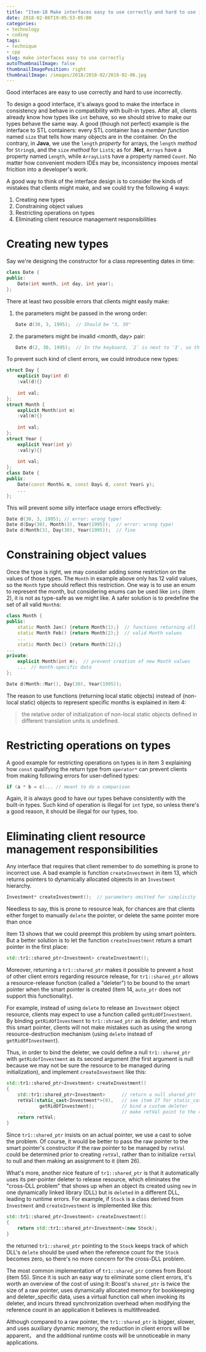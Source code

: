 ```yaml
---
title: "Item-18 Make interfaces easy to use correctly and hard to use incorrectly"
date: 2018-02-06T19:05:53-05:00
categories:
- technology
- coding
tags:
- technique
- cpp
slug: make interfaces easy to use correctly
autoThumbnailImage: false
thumbnailImagePosition: right
thumbnailImage: /images/2018/2018-02/2018-02-06.jpg
---
```


Good interfaces are easy to use correctly and hard to use incorrectly.
<!--more-->
<!-- toc -->

To design a good interface, it's always good to make the interface in consistency and behave in compatibility with built-in types. After all, clients already know how types like `int` behave, so we should strive to make our types behave the same way. A good (though not perfect) example is the interface to STL containers: every STL container has a _member function_ named `size` that tells how many objects are in the container. On the contrary, in **Java**, we use the `length` _property_ for arrays, the `length` _method_ for `String`s, and the `size` _method_ for `List`s; as for **.Net**, `Arrays` have a property named `Length`, while `ArrayList`s have a property named `Count`. No matter how convenient modern IDEs may be, inconsistency imposes mental fricition into a developer's work.

A good way to think of the interface design is to consider the kinds of mistakes that clients might make, and we could try the following 4 ways:

1. Creating new types
2. Constraining object values
3. Restricting operations on types
4. Eliminating client resource management responsibilities

# Creating new types

Say we're designing the constructor for a class representing dates in time:

```cpp
class Date {
public:
    Date(int month, int day, int year);
};
```

There at least two possible errors that clients might easily make:

1. the parameters might be passed in the wrong order:
    ```cpp
    Date d(30, 3, 1995);  // Should be "3, 30"
    ```

2. the parameters might be invalid <month, day> pair:
    ```cpp
    Date d(2, 30, 1995);  // In the keyboard, `2` is next to '3', so this kind of silly error is not uncommon
    ```

To prevent such kind of client errors, we could introduce new types:

```cpp
struct Day {
    explicit Day(int d)
    :val(d){}
    
    int val;
};
struct Month {
    explicit Month(int m)
    :val(m){}
    
    int val;
};
struct Year {
    explicit Year(int y)
    :val(y){}
    
    int val;
};
class Date {
public:
    Date(const Month& m, const Day& d, const Year& y);
    ...
};
```

This will prevent some silly interface usage errors effectively:

```cpp
Date d(30, 3, 1995); // error: wrong type!
Date d(Day(30), Month(3), Year(1995));  // error: wrong type!
Date d(Month(3), Day(30), Year(1995));  // fine
```

# Constraining object values

Once the type is right, we may consider adding some restriction on the values of those types. The `Month` in example above only has 12 valid values, so the `Month` type should reflect this restriction. One way is to use an enum to represent the month, but considering enums can be used like `ints` (item 2), it is not as type-safe as we might like. A safer solution is to predefine the set of all valid `Month`s:

```cpp
class Month {
public:
    static Month Jan() {return Month(1);}  // functions returning all
    static Month Feb() {return Month(2);}  // valid Month values
    ...
    static Month Dec() {return Month(12);}
...
private:
    explicit Month(int m);  // prevent creation of new Month values
    ...  // month-specific data
};

Date d(Month::Mar(), Day(30), Year(1995));
```

The reason to use functions (returning local static objects) instead of (non-local static) objects to represent specific months is explained in item 4:

>the relative order of initialization of non-local static objects defined in different translation units is undefined.

# Restricting operations on types

A good example for restricting operations on types is in item 3 explaining how `const` qualifying the return type from `operator*` can prevent clients from making following errors for user-defined types:

```cpp
if (a * b = c)... // meant to do a comparison
```

Again, it is always good to have our types behave consistently with the built-in types. Such kind of operation is illegal for `int` type, so unless there's a good reason, it should be illegal for our types, too.

# Eliminating client resource management responsibilities

Any interface that requires that client remember to do something is prone to incorrect use. A bad example is function `createInvestment` in item 13, which returns pointers to dynamically allocated objeects in an `Investment` hierarchy. 

```cpp
Investment* createInvestment();  // parameters omitted for simplicity
```

Needless to say, this is prone to resource leak, for chances are that clients either forget to manually `delete` the pointer, or delete the same pointer more than once

Item 13 shows that we could preempt this problem by using smart pointers. But a better solution is to let the function `createInvestment` return a smart pointer in the first place:

```cpp
std::tr1::shared_ptr<Investment> createInvestment();
```

Moreover, returning a `tr1::shared_ptr` makes it possible to prevent a host of other client errors regarding resource release, for  `tr1::shared_ptr` allows a resource-release function (called a "deleter") to be bound to the smart pointer when the smart pointer is created (item 14, `auto_ptr` does not support this functionality).

For example, instead of using `delete` to release an `Investment` object resource, clients may expect to use a function called `getRidOfInvestment`. By binding `getRidOfInvestment` to `tr1::shraed_ptr` as its deleter, and return this smart pointer, clients will not make mistakes such as using the wrong resource-destruction mechanism (using `delete` instead of `getRidOfInvestment`).

Thus, in order to bind the deleter, we could define a null `tr1::shared_ptr` with `getRidofInvestment` as its second argument (the first argument is null because we may not be sure the resource to be managed during initialization), and implement `createInvestment` like this:

```cpp
std::tr1::shared_ptr<Investment> createInvestment()
{
    std::tr1::shared_ptr<Investment>      // return a null shared_ptr
    retVal(static_cast<Investment*>(0),   // see item 27 for static_cast
            getRidOfInvestment);          // bind a custom deleter
    ...                                   // make retVal point to the correct object
    return retVal;
}
```

Since `tr1::shared_ptr` insists on an actual pointer, we use a cast to solve the problem. Of course, it would be better to pass the raw pointer to the smart pointer's constructor if the raw pointer to be managed by `retVal` could be determined prior to creating `retVal`, rather than to initialize `retVal` to null and then making an assignment to it (item 26).

What's more, another nice feature of `tr1::shared_ptr` is that it automatically uses its per-pointer deleter to release resource, which eliminates the "cross-DLL problem" that shows up when an object its created using `new` in one dynamically linked library (DLL) but is `deleted` in a different DLL, leading to runtime errors. For example, if `Stock` is a class derived from `Investment` and `createInvestment` is implemented like this:

```cpp
std::tr1::shared_ptr<Investment> createInvestment()
{
    return std::tr1::shared_ptr<Investment>(new Stock);
}
```

the returned `tr1::shared_ptr` pointing to the `Stock` keeps track of which DLL's `delete` should be used when the reference count for the `Stock` becomes zero, so there's no more concern for the cross-DLL problem.

The most common implementation of `tr1::shared_ptr` comes from Boost (item 55). Since it is such an easy way to eliminate some client errors, it's worth an overview of the cost of using it: Boost's `shared_ptr` is twice the size of a raw pointer, uses dynamically allocated memory for bookkeeping and deleter_specific data, uses a virtual function call when invoking its deleter, and incurs thread synchronization overhead when modifying the reference count in an application it believes is multithreaded. 

Although compared to a raw pointer, the `tr1::shared_ptr` is bigger, slower, and uses auxiliary dynamic memory, the reduction in client errors will be apparent， and the additional runtime costs will be unnoticeable in many applications.

